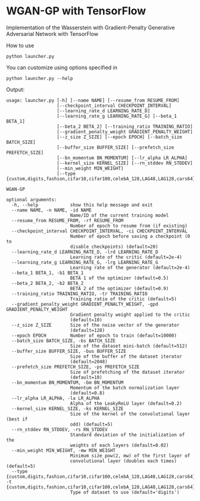 WGAN-GP with TensorFlow
=======================

Implementation of the Wasserstein with Gradient-Penalty Generative Adversarial
Network with TensorFlow

How to use

~~~~~~~~~~~~~~~~~~~~~~~~~~~~~~~~~~~~~~~~~~~~~~~~~~~~~~~~~~~~~~~~~~~~~~~~~~~~~~~~
python launcher.py
~~~~~~~~~~~~~~~~~~~~~~~~~~~~~~~~~~~~~~~~~~~~~~~~~~~~~~~~~~~~~~~~~~~~~~~~~~~~~~~~

You can customize using options specified in

~~~~~~~~~~~~~~~~~~~~~~~~~~~~~~~~~~~~~~~~~~~~~~~~~~~~~~~~~~~~~~~~~~~~~~~~~~~~~~~~
python launcher.py --help
~~~~~~~~~~~~~~~~~~~~~~~~~~~~~~~~~~~~~~~~~~~~~~~~~~~~~~~~~~~~~~~~~~~~~~~~~~~~~~~~

Output:

~~~~~~~~~~~~~~~~~~~~~~~~~~~~~~~~~~~~~~~~~~~~~~~~~~~~~~~~~~~~~~~~~~~~~~~~~~~~~~~~
usage: launcher.py [-h] [--name NAME] [--resume_from RESUME_FROM]
                   [--checkpoint_interval CHECKPOINT_INTERVAL]
                   [--learning_rate_d LEARNING_RATE_D]
                   [--learning_rate_g LEARNING_RATE_G] [--beta_1 BETA_1]
                   [--beta_2 BETA_2] [--training_ratio TRAINING_RATIO]
                   [--gradient_penalty_weight GRADIENT_PENALTY_WEIGHT]
                   [--z_size Z_SIZE] [--epoch EPOCH] [--batch_size BATCH_SIZE]
                   [--buffer_size BUFFER_SIZE] [--prefetch_size PREFETCH_SIZE]
                   [--bn_momentum BN_MOMENTUM] [--lr_alpha LR_ALPHA]
                   [--kernel_size KERNEL_SIZE] [--rn_stddev RN_STDDEV]
                   [--min_weight MIN_WEIGHT]
                   [--type {custom,digits,fashion,cifar10,cifar100,celebA_128,LAG48,LAG128,cars64}]

WGAN-GP

optional arguments:
  -h, --help            show this help message and exit
  --name NAME, -n NAME, -id NAME
                        Name/ID of the current training model
  --resume_from RESUME_FROM, -rf RESUME_FROM
                        Number of epoch to resume from (if existing)
  --checkpoint_interval CHECKPOINT_INTERVAL, -ci CHECKPOINT_INTERVAL
                        Number of epoch before saving a checkpoint (0 to
                        disable checkpoints) (default=20)
  --learning_rate_d LEARNING_RATE_D, -lrd LEARNING_RATE_D
                        Learning rate of the critic (default=2e-4)
  --learning_rate_g LEARNING_RATE_G, -lrg LEARNING_RATE_G
                        Learning rate of the generator (default=2e-4)
  --beta_1 BETA_1, -b1 BETA_1
                        BETA 1 of the optimizer (default=0.5)
  --beta_2 BETA_2, -b2 BETA_2
                        BETA 2 of the optimizer (default=0.9)
  --training_ratio TRAINING_RATIO, -tr TRAINING_RATIO
                        Training ratio of the critic (default=5)
  --gradient_penalty_weight GRADIENT_PENALTY_WEIGHT, -gpd GRADIENT_PENALTY_WEIGHT
                        Gradient penalty weight applied to the critic
                        (default=10)
  --z_size Z_SIZE       Size of the noise vector of the generator
                        (default=128)
  --epoch EPOCH         Number of epoch to train (default=10000)
  --batch_size BATCH_SIZE, -bs BATCH_SIZE
                        Size of the dataset mini-batch (default=512)
  --buffer_size BUFFER_SIZE, -bus BUFFER_SIZE
                        Size of the buffer of the dataset iterator
                        (default=2048)
  --prefetch_size PREFETCH_SIZE, -ps PREFETCH_SIZE
                        Size of prefetching of the dataset iterator
                        (default=10)
  --bn_momentum BN_MOMENTUM, -bm BN_MOMENTUM
                        Momentum of the batch normalization layer
                        (default=0.8)
  --lr_alpha LR_ALPHA, -la LR_ALPHA
                        Alpha of the LeakyReLU layer (default=0.2)
  --kernel_size KERNEL_SIZE, -ks KERNEL_SIZE
                        Size of the kernel of the convolutional layer (best if
                        odd) (default=5)
  --rn_stddev RN_STDDEV, -rs RN_STDDEV
                        Standard deviation of the initialization of the
                        weights of each layers (default=0.02)
  --min_weight MIN_WEIGHT, -mw MIN_WEIGHT
                        Minimum size pow(2, mw) of the first layer of
                        convolutional layer (doubles each times) (default=5)
  --type {custom,digits,fashion,cifar10,cifar100,celebA_128,LAG48,LAG128,cars64}, -t {custom,digits,fashion,cifar10,cifar100,celebA_128,LAG48,LAG128,cars64}
                        Type of dataset to use (default='digits')
~~~~~~~~~~~~~~~~~~~~~~~~~~~~~~~~~~~~~~~~~~~~~~~~~~~~~~~~~~~~~~~~~~~~~~~~~~~~~~~~